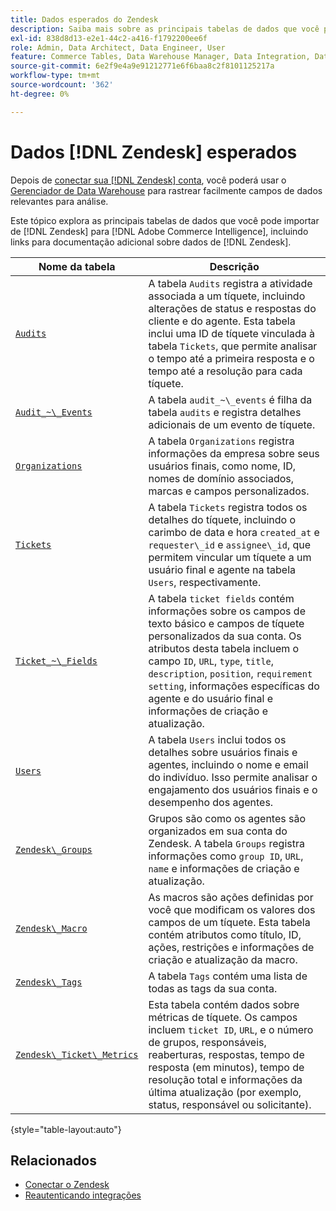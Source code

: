 ```yaml
---
title: Dados esperados do Zendesk
description: Saiba mais sobre as principais tabelas de dados que você pode importar do Zendesk para o Commerce Intelligence, incluindo links para documentação adicional sobre dados do Zendesk.
exl-id: 838d8d13-e2e1-44c2-a416-f1792200ee6f
role: Admin, Data Architect, Data Engineer, User
feature: Commerce Tables, Data Warehouse Manager, Data Integration, Data Import/Export
source-git-commit: 6e2f9e4a9e91212771e6f6baa8c2f8101125217a
workflow-type: tm+mt
source-wordcount: '362'
ht-degree: 0%

---
```


# Dados [!DNL Zendesk] esperados

Depois de [conectar sua [!DNL Zendesk] conta](../integrations/zendesk.md), você poderá usar o [Gerenciador de Data Warehouse](../../../data-analyst/data-warehouse-mgr/tour-dwm.md) para rastrear facilmente campos de dados relevantes para análise.

Este tópico explora as principais tabelas de dados que você pode importar de [!DNL Zendesk] para [!DNL Adobe Commerce Intelligence], incluindo links para documentação adicional sobre dados de [!DNL Zendesk].

| Nome da tabela | Descrição |
|-----|-----|
| [`Audits`](https://developer.zendesk.com/rest_api/docs/core/ticket_audits) | A tabela `Audits` registra a atividade associada a um tíquete, incluindo alterações de status e respostas do cliente e do agente. Esta tabela inclui uma ID de tíquete vinculada à tabela `Tickets`, que permite analisar o tempo até a primeira resposta e o tempo até a resolução para cada tíquete. |
| [`Audit_~\_Events`](https://developer.zendesk.com/rest_api/docs/core/ticket_audits#audit-events) | A tabela `audit_~\_events` é filha da tabela `audits` e registra detalhes adicionais de um evento de tíquete. |
| [`Organizations`](https://developer.zendesk.com/rest_api/docs/core/organizations) | A tabela `Organizations` registra informações da empresa sobre seus usuários finais, como nome, ID, nomes de domínio associados, marcas e campos personalizados. |
| [`Tickets`](https://developer.zendesk.com/rest_api/docs/core/tickets) | A tabela `Tickets` registra todos os detalhes do tíquete, incluindo o carimbo de data e hora `created_at` e `requester\_id` e `assignee\_id`, que permitem vincular um tíquete a um usuário final e agente na tabela `Users`, respectivamente. |
| [`Ticket_~\_Fields`](https://developer.zendesk.com/rest_api/docs/core/ticket_fields) | A tabela `ticket fields` contém informações sobre os campos de texto básico e campos de tíquete personalizados da sua conta. Os atributos desta tabela incluem o campo `ID`, `URL`, `type`, `title`, `description`, `position`, `requirement setting`, informações específicas do agente e do usuário final e informações de criação e atualização. |
| [`Users`](https://developer.zendesk.com/rest_api/docs/core/users) | A tabela `Users` inclui todos os detalhes sobre usuários finais e agentes, incluindo o nome e email do indivíduo. Isso permite analisar o engajamento dos usuários finais e o desempenho dos agentes. |
| [`Zendesk\_Groups`](https://developer.zendesk.com/rest_api/docs/core/groups) | Grupos são como os agentes são organizados em sua conta do Zendesk. A tabela `Groups` registra informações como `group ID`, `URL`, `name` e informações de criação e atualização. |
| [`Zendesk\_Macro`](https://developer.zendesk.com/rest_api/docs/core/macros) | As macros são ações definidas por você que modificam os valores dos campos de um tíquete. Esta tabela contém atributos como título, ID, ações, restrições e informações de criação e atualização da macro. |
| [`Zendesk\_Tags`](https://developer.zendesk.com/rest_api/docs/core/tags) | A tabela `Tags` contém uma lista de todas as tags da sua conta. |
| [`Zendesk\_Ticket\_Metrics`](https://developer.zendesk.com/rest_api/docs/core/ticket_metrics#ticket-metrics) | Esta tabela contém dados sobre métricas de tíquete. Os campos incluem `ticket ID`, `URL`, e o número de grupos, responsáveis, reaberturas, respostas, tempo de resposta (em minutos), tempo de resolução total e informações da última atualização (por exemplo, status, responsável ou solicitante). |

{style="table-layout:auto"}

## Relacionados

* [Conectar o Zendesk](../integrations/zendesk.md)
* [Reautenticando integrações](https://experienceleague.adobe.com/docs/commerce-knowledge-base/kb/how-to/mbi-reauthenticating-integrations.html)
